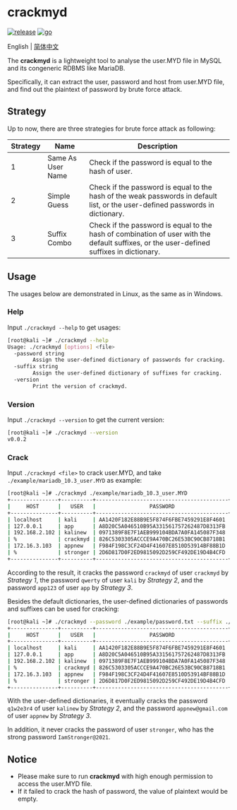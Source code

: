 # crackmyd

[![release](https://img.shields.io/github/v/release/ciphersaw/crackmyd)](https://github.com/ciphersaw/crackmyd) [![go](https://img.shields.io/badge/go-1.16-blue)](https://golang.org/)

English | [简体中文](README-zh_CN.md)

The **crackmyd** is a lightweight tool to analyse the user.MYD file in MySQL and its congeneric RDBMS like MariaDB.

Specifically, it can extract the user, password and host from user.MYD file, and find out the plaintext of password by brute force attack.

## Strategy

Up to now, there are three strategies for brute force attack as following:

| Strategy | Name              | Description                                                  |
| -------- | ----------------- | ------------------------------------------------------------ |
| 1        | Same As User Name | Check if the password is equal to the hash of user.          |
| 2        | Simple Guess      | Check if the password is equal to the hash of the weak passwords in default list, or the user-defined passwords in dictionary. |
| 3        | Suffix Combo      | Check if the password is equal to the hash of combination of user with the default suffixes, or the user-defined suffixes in dictionary. |

## Usage

The usages below are demonstrated in Linux, as the same as in Windows.

### Help

Input `./crackmyd --help` to get usages:

```bash
[root@kali ~]# ./crackmyd --help
Usage: ./crackmyd [options] <file>
  -password string
        Assign the user-defined dictionary of passwords for cracking.
  -suffix string
        Assign the user-defined dictionary of suffixes for cracking.
  -version
        Print the version of crackmyd.
```

### Version

Input `./crackmyd --version` to get the current version:

```bash
[root@kali ~]# ./crackmyd --version
v0.0.2
```

### Crack

Input `./crackmyd <file>` to crack user.MYD, and take `./example/mariadb_10.3_user.MYD` as example:

```bash
[root@kali ~]# ./crackmyd ./example/mariadb_10.3_user.MYD
+---------------+----------+------------------------------------------+-----------+
|     HOST      |   USER   |                 PASSWORD                 | PLAINTEXT |
+---------------+----------+------------------------------------------+-----------+
| localhost     | kali     | AA1420F182E88B9E5F874F6FBE7459291E8F4601 | qwerty    |
| 127.0.0.1     | app      | A8D20C5A046510B95A331561757262487D8313FB | app123    |
| 192.168.2.102 | kalinew  | 0971389F8E7F1AEB999104BDA7A0FA145087F348 |           |
| %             | crackmyd | 826C5303305ACCCE9A470BC26E53BC90CB8718B1 | crackmyd  |
| 172.16.3.103  | appnew   | F984F198C3CF24D4F41607E8510D53914BF88B1D |           |
| %             | stronger | 2D6D817D0F2ED9815092D259CF492DE19D4B4CFD |           |
+---------------+----------+------------------------------------------+-----------+
```

According to the result, it cracks the password `crackmyd` of user `crackmyd` by *Strategy 1*, the password `qwerty` of user `kali` by *Strategy 2*, and the password `app123` of user `app` by *Strategy 3*.

Besides the default dictionaries, the user-defined dictionaries of passwords and suffixes can be used for cracking:

```bash
[root@kali ~]# ./crackmyd --password ./example/password.txt --suffix ./example/suffix.txt ./example/mariadb_10.3_user.MYD
+---------------+----------+------------------------------------------+------------------+
|     HOST      |   USER   |                 PASSWORD                 |    PLAINTEXT     |
+---------------+----------+------------------------------------------+------------------+
| localhost     | kali     | AA1420F182E88B9E5F874F6FBE7459291E8F4601 | qwerty           |
| 127.0.0.1     | app      | A8D20C5A046510B95A331561757262487D8313FB | app123           |
| 192.168.2.102 | kalinew  | 0971389F8E7F1AEB999104BDA7A0FA145087F348 | q1w2e3r4         |
| %             | crackmyd | 826C5303305ACCCE9A470BC26E53BC90CB8718B1 | crackmyd         |
| 172.16.3.103  | appnew   | F984F198C3CF24D4F41607E8510D53914BF88B1D | appnew@gmail.com |
| %             | stronger | 2D6D817D0F2ED9815092D259CF492DE19D4B4CFD |                  |
+---------------+----------+------------------------------------------+------------------+
```

With the user-defined dictionaries, it eventually cracks the password `q1w2e3r4` of user `kalinew` by *Strategy 2*, and the password `appnew@gmail.com` of user `appnew` by *Strategy 3*.

In addition, it never cracks the password of user `stronger`, who has the strong password `IamStronger@2021`.

## Notice

- Please make sure to run **crackmyd** with high enough permission to access the user.MYD file.
- If it failed to crack the hash of password, the value of plaintext would be empty.
